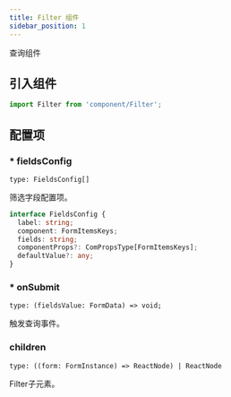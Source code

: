```yaml
---
title: Filter 组件
sidebar_position: 1
---
```


查询组件

## 引入组件

```js
import Filter from 'component/Filter';
```

## 配置项

### * fieldsConfig

`type: FieldsConfig[]`

筛选字段配置项。

```ts
interface FieldsConfig {
  label: string;
  component: FormItemsKeys;
  fields: string;
  componentProps?: ComPropsType[FormItemsKeys];
  defaultValue?: any;
}
```

### * onSubmit

`type: (fieldsValue: FormData) => void;`

触发查询事件。

### children

`type: ((form: FormInstance) => ReactNode) | ReactNode`

Filter子元素。